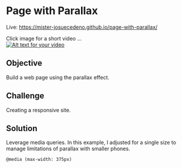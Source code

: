 # Page with Parallax

Live: https://mister-josuecedeno.github.io/page-with-parallax/

Click image for a short video ...\
[![Alt text for your video](https://user-images.githubusercontent.com/47830532/104859404-c4aa0380-58ea-11eb-99cb-c66f1d16d0bb.jpg)](https://user-images.githubusercontent.com/47830532/104859292-d212be00-58e9-11eb-96e8-c639e512e45a.mp4)

## Objective

Build a web page using the parallax effect.

## Challenge

Creating a responsive site.

## Solution

Leverage media queries. In this example, I adjusted for a single size to manage limitations of parallax with smaller phones.

```
@media (max-width: 375px)
```
